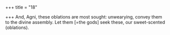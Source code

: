 +++
title = "18"

+++
And, Agni, these oblations are most sought: unwearying, convey them  to the divine assembly.
Let them [=the gods] seek these, our sweet-scented (oblations).
